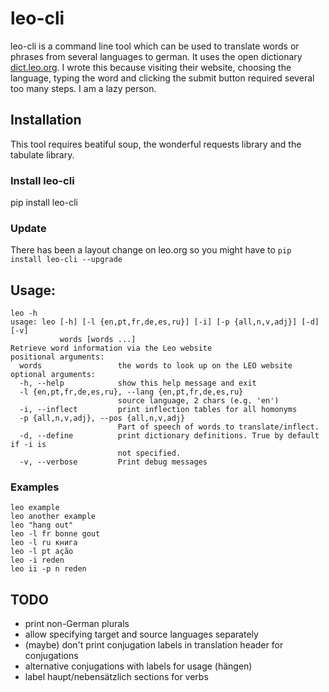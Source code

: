 # leo-cli

leo-cli is a command line tool which can be used to translate words or phrases from several languages to german. It uses the open dictionary [dict.leo.org][]. I wrote this because visiting their website, choosing the language, typing the word and clicking the submit button required several too many steps. I am a lazy person.

[dict.leo.org]: http://dict.leo.org



## Installation
This tool requires beatiful soup, the wonderful requests library and the tabulate library.

### Install leo-cli
pip install leo-cli

### Update
There has been a layout change on leo.org so you might have to `pip install leo-cli --upgrade`

## Usage:

    leo -h
    usage: leo [-h] [-l {en,pt,fr,de,es,ru}] [-i] [-p {all,n,v,adj}] [-d] [-v]
               words [words ...]
    Retrieve word information via the Leo website
    positional arguments:
      words                 the words to look up on the LEO website
    optional arguments:
      -h, --help            show this help message and exit
      -l {en,pt,fr,de,es,ru}, --lang {en,pt,fr,de,es,ru}
                            source language, 2 chars (e.g. 'en')
      -i, --inflect         print inflection tables for all homonyms
      -p {all,n,v,adj}, --pos {all,n,v,adj}
                            Part of speech of words to translate/inflect.
      -d, --define          print dictionary definitions. True by default if -i is
                            not specified.
      -v, --verbose         Print debug messages

### Examples

    leo example
    leo another example
    leo "hang out"
    leo -l fr bonne gout
    leo -l ru книга
    leo -l pt ação
    leo -i reden
    leo ii -p n reden

## TODO
* print non-German plurals
* allow specifying target and source languages separately
* (maybe) don't print conjugation labels in translation header for conjugations
* alternative conjugations with labels for usage (hängen)
* label haupt/nebensätzlich sections for verbs
